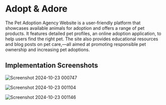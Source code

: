 
# Adopt & Adore

The Pet Adoption Agency Website is a user-friendly platform that showcases available animals for adoption and offers a range of pet products. It features detailed pet profiles, an online adoption application, to help users find the right pet. The site also provides educational resources and blog posts on pet care,—all aimed at promoting responsible pet ownership and increasing pet adoptions.

## Implementation Screenshots

![Screenshot 2024-10-23 000747](https://github.com/user-attachments/assets/bfa345ca-d643-4fd0-9dbe-eef0d1328142)

![Screenshot 2024-10-23 001104](https://github.com/user-attachments/assets/4ab3eec7-33d0-4fe6-95ed-549fcd37522d)

![Screenshot 2024-10-23 001146](https://github.com/user-attachments/assets/1231980a-3ed1-4efc-93a2-52035929bd2a)
